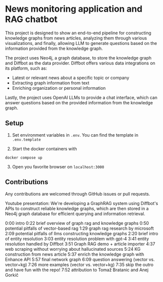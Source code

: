 # News monitoring application and RAG chatbot

This project is designed to show an end-to-end pipeline for constructing knowledge graphs from news articles, analyzing them through various visualizations, and finally, allowing LLM to generate questions based on the information provided from the knowledge graph.

The project uses Neo4j, a graph database, to store the knowledge graph and Diffbot as the data provider. Diffbot offers various data integrations on its platform, such as:

* Latest or relevant news about a specific topic or company
* Extracting graph information from text
* Enriching organization or personal information

Lastly, the project uses OpenAI LLMs to provide a chat interface, which can answer questions based on the provided information from the knowledge graph.

## Setup

1. Set environment variables in `.env`. You can find the template in `.env.template`

2. Start the docker containers with

```
docker compose up 
```

3. Open you favorite browser on `localhost:3000`

## Contributions

Any contributions are welcomed through GitHub issues or pull requests.


Youtube presentation:
We're developing a GraphRAG system using Diffbot's APIs to construct reliable knowledge graphs, which are then stored in a Neo4j graph database for efficient querying and information retrieval.

0:00 intro
0:22 brief overview of graph rag and knowledge graphs
0:50 potential pitfalls of vector-based rag
1:29 graph rag research by microsoft
2:09 potential pitfalls of llms constructing knowledge graphs
2:20 brief intro of entity resolution
3:03 entity resolution problem with gpt-4
3:41 entity resolution handled by Diffbot
3:51 Graph RAG demo + article importer
4:37 web scraping without worrying about hallucinated sources
5:24 KG construction from news article
5:37 enrich the knowledge graph with Enhance API
5:57 final network graph
6:09 question answering (vector vs. vector+kg)
7:26 more examples (vector vs. vector+kg)
7:35 skip the outro and have fun with the repo!
7:52 attribution to Tomaž Bratanic and Anej Gorkič 
